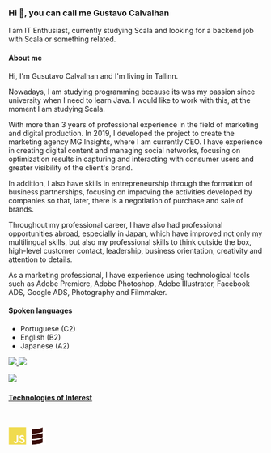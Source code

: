 ### Hi 👋, you can call me Gustavo Calvalhan
I am IT Enthusiast, currently studying Scala and looking for a backend job with Scala or something related.

#### About me
Hi, I'm Gusutavo Calvalhan and I'm living in Tallinn.


Nowadays, I am studying programming because its was my passion since university when I need to learn Java. I would like to work with this, at the moment I am studying Scala. 

 With more than 3 years of professional experience in the field of marketing and digital production. In 2019, I developed the project to create the marketing agency MG Insights, where I am currently CEO. I have experience in creating digital content and managing social networks, focusing on optimization results in capturing and interacting with consumer users and greater visibility of the client's brand.

In addition, I also have skills in entrepreneurship through the formation of business partnerships, focusing on improving the activities developed by companies so that, later, there is a negotiation of purchase and sale of brands.

Throughout my professional career, I have also had professional opportunities abroad, especially in Japan, which have improved not only my multilingual skills, but also my professional skills to think outside the box, high-level customer contact, leadership, business orientation, creativity and attention to details.

As a marketing professional, I have experience using technological tools such as Adobe Premiere, Adobe Photoshop, Adobe Illustrator, Facebook ADS, Google ADS, Photography and Filmmaker.

#### Spoken languages
- Portuguese (C2)
- English (B2)
- Japanese (A2)


 <div>

  <a href="https://github.com/Gustavocalvalhan">
  <img height="180em" src="https://github-readme-stats.vercel.app/api?username=Gustavocalvalhan&show_icons=true&theme=dracula&include_all_commits=true&count_private=true"/>
  <img height="140em" src="https://github-readme-stats.vercel.app/api/top-langs/?username=Gustavocalvalhan&layout=compact&langs_count=7&theme=dracula"/>

</div>

![](http://estruyf-github.azurewebsites.net/api/VisitorHit?user=Gustavocalvalhan&repo=Gustavocalvalhan&countColorcountColor)

#### Technologies of Interest
<div style="display: inline_block"><br>

[<img src="https://raw.githubusercontent.com/devicons/devicon/master/icons/javascript/javascript-plain.svg" height="35" alt="Javascript" />][javascript_link]
[<img src="https://raw.githubusercontent.com/devicons/devicon/master/icons/scala/scala-plain.svg" height="35" alt="Javascript" />][scala_link]

</div>
  
  ##
 

[scala_link]: https://github.com/Gustavocalvalhan?tab=repositories&q=&type=&language=scala
[javascript_link]: https://github.com/Gustavocalvalhan?tab=repositories&q=&type=&language=javascript
